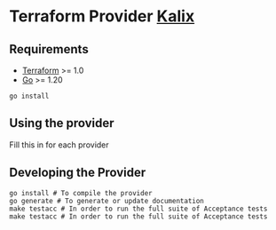 # Terraform Provider [Kalix](https://www.kalix.io/)

## Requirements

- [Terraform](https://developer.hashicorp.com/terraform/downloads) >= 1.0
- [Go](https://golang.org/doc/install) >= 1.20

```shell
go install
```

## Using the provider

Fill this in for each provider

## Developing the Provider

```shell
go install # To compile the provider
go generate # To generate or update documentation
make testacc # In order to run the full suite of Acceptance tests
make testacc # In order to run the full suite of Acceptance tests
```

